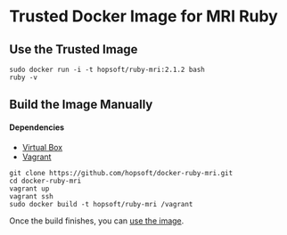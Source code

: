 # Trusted Docker Image for MRI Ruby

## Use the Trusted Image

```
sudo docker run -i -t hopsoft/ruby-mri:2.1.2 bash
ruby -v
```

## Build the Image Manually

#### Dependencies

* [Virtual Box](https://www.virtualbox.org/)
* [Vagrant](http://www.vagrantup.com/)

```
git clone https://github.com/hopsoft/docker-ruby-mri.git
cd docker-ruby-mri
vagrant up
vagrant ssh
sudo docker build -t hopsoft/ruby-mri /vagrant
```

Once the build finishes, you can [use the image](#use-the-trusted-image).

